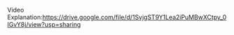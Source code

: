Video Explanation:https://drive.google.com/file/d/1SvjgST9Y1Lea2iPuMBwXCtpy_0IGvY8j/view?usp=sharing
